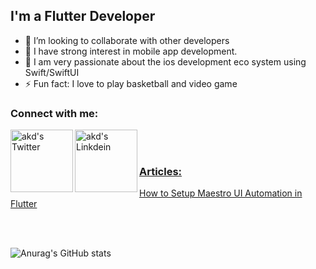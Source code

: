 ## I'm a Flutter Developer

- 👯 I’m looking to collaborate with other developers
- 🔭 I have strong interest in mobile app development.
- 🥅 I am very passionate about the ios development eco system using Swift/SwiftUI
- ⚡ Fun fact: I love to play basketball and video game

### Connect with me:
<a href="https://twitter.com/Etoedia">
  <img align="left" alt="akd's Twitter" width="100px" src="https://img.shields.io/badge/Twitter-1DA1F2?style=for-the-badge&logo=Twitter&logoColor=white" />
</a>
<a href="https://www.linkedin.com/in/inyene-etoedia/">
  <img align="left" alt="akd's Linkdein" width="100px" src="https://img.shields.io/badge/Linkedin-0A66C2?style=for-the-badge&logo=Linkedin&logoColor=white" />
<br><br>

### Articles: 
<p>
    <a href="https://medium.com/@etoedia/how-to-setup-maestro-ui-automation-in-flutter-14770f63bc61">
        How to Setup Maestro UI Automation in Flutter
    </a>
</p>
</a>
<br><br>

![Anurag's GitHub stats](https://github-readme-stats.vercel.app/api?username=DavidEtoedia&show_icons=true&count_private=true&theme=dracula)

